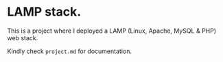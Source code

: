 # LAMP stack.
This is a project where I deployed a LAMP (Linux, Apache, MySQL & PHP) web stack.

Kindly check `project.md` for documentation.
